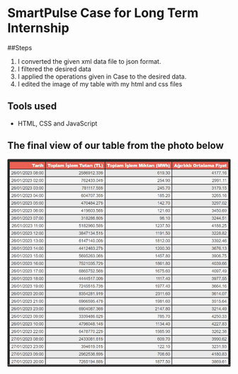# SmartPulse Case for Long Term Internship

##Steps

1. I converted the given xml data file to json format.
2. I filtered the desired data
3. I applied the operations given in Case to the desired data.
4. I edited the image of my table with my html and css files

## Tools used

- HTML, CSS and JavaScript

## The final view of our table from the photo below

![Final view](/datatable.jpeg)
